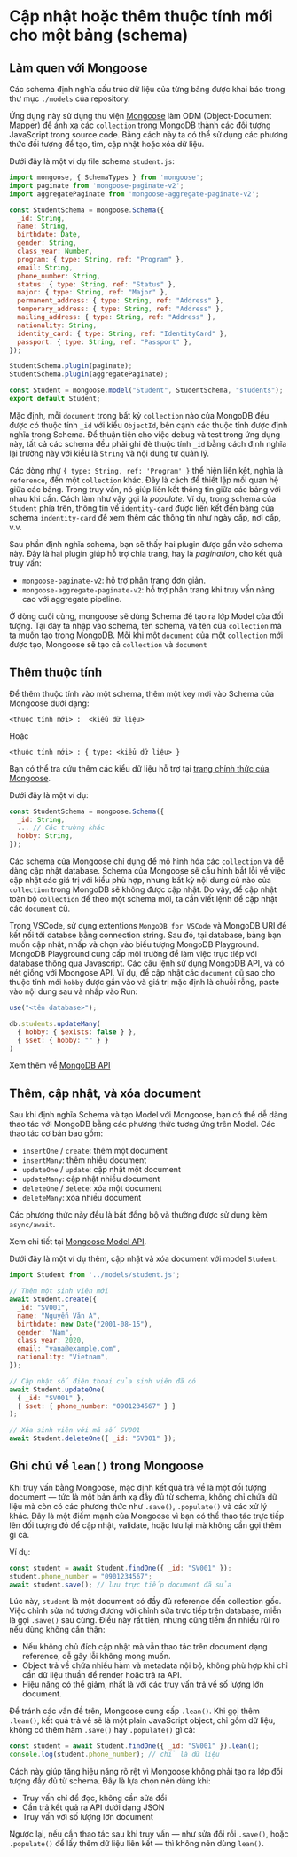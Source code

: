 # Cập nhật hoặc thêm thuộc tính mới cho một bảng (schema)
## Làm quen với Mongoose

Các schema định nghĩa cấu trúc dữ liệu của từng bảng được khai báo trong thư mục `./models` của repository.

Ứng dụng này sử dụng thư viện [Mongoose](https://mongoosejs.com/docs/schematypes.html) làm ODM (Object-Document Mapper) để ánh xạ các `collection` trong MongoDB thành các đối tượng JavaScript trong source code. Bằng cách này ta có thể sử dụng các phương thức đối tượng để tạo, tìm, cập nhật hoặc xóa dữ liệu.

Dưới đây là một ví dụ file schema `student.js`:

```js
import mongoose, { SchemaTypes } from 'mongoose';
import paginate from 'mongoose-paginate-v2';
import aggregatePaginate from 'mongoose-aggregate-paginate-v2';

const StudentSchema = mongoose.Schema({
  _id: String,
  name: String,
  birthdate: Date,
  gender: String,
  class_year: Number,
  program: { type: String, ref: "Program" },
  email: String,
  phone_number: String,
  status: { type: String, ref: "Status" },
  major: { type: String, ref: "Major" },
  permanent_address: { type: String, ref: "Address" },
  temporary_address: { type: String, ref: "Address" },
  mailing_address: { type: String, ref: "Address" },
  nationality: String,
  identity_card: { type: String, ref: "IdentityCard" }, 
  passport: { type: String, ref: "Passport" }, 
});

StudentSchema.plugin(paginate);
StudentSchema.plugin(aggregatePaginate);

const Student = mongoose.model("Student", StudentSchema, "students");
export default Student;
```

Mặc định, mỗi `document` trong bất kỳ `collection` nào của MongoDB đều được có thuộc tính  `_id` với kiểu `ObjectId`, bên cạnh các thuộc tính được định nghĩa trong Schema. Để thuận tiện cho việc debug và test trong ứng dụng này, tất cả các schema đều phải ghi đè thuộc tính `_id` bằng cách định nghĩa lại trường này với kiểu là `String` và nội dung tự quản lý.

Các dòng như `{ type: String, ref: 'Program' }` thể hiện liên kết, nghĩa là `reference`, đến một `collection`
khác. Đây là cách để thiết lập mối quan hệ giữa các bảng. Trong truy vấn, nó giúp liên kết thông tin giữa các bảng với nhau khi cần. Cách làm như vậy gọi là *populate*. Ví dụ, trong schema của `Student` phía trên, thông tin về `identity-card` được liên kết đến bảng của schema `indentity-card` để xem thêm các thông tin như ngày cấp, nơi cấp, v.v.

Sau phần định nghĩa schema, bạn sẽ thấy hai plugin được gắn vào schema này. Đây là hai plugin giúp hỗ trợ chia trang, hay là *pagination*, cho kết quả truy vấn:

+ `mongoose-paginate-v2`: hỗ trợ phân trang đơn giản.
+ `mongoose-aggregate-paginate-v2`: hỗ trợ phân trang khi truy vấn nâng cao với aggregate pipeline.

Ở dòng cuối cùng, mongoose sẽ dùng Schema để tạo ra lớp Model của đối tượng. Tại đây ta nhập vào schema, tên schema, và tên của `collection` mà ta muốn tạo trong MongoDB. Mỗi khi một `document` của một `collection` mới được tạo, Mongoose sẽ tạo cả `collection` và `document`

## Thêm thuộc tính

Để thêm thuộc tính vào một schema, thêm một key mới vào Schema của Mongoose dưới dạng:

`<thuộc tính mới> :  <kiểu dữ liệu>`

Hoặc 

`<thuộc tính mới> : { type: <kiểu dữ liệu> }`

Bạn có thể tra cứu thêm các kiểu dữ liệu hỗ trợ tại [trang chính thức của Mongoose](https://mongoosejs.com/docs/schematypes.html).

Dưới đây là một ví dụ:
```js
const StudentSchema = mongoose.Schema({
  _id: String,
  ... // Các trường khác
  hobby: String,
});
```

Các schema của Mongoose chỉ dụng để mô hình hóa các `collection` và dễ dàng cập nhật database. Schema của Mongoose sẽ cấu hình bắt lỗi về việc cập nhật các giá trị với kiểu phù hợp, nhưng bất kỳ nội dung cũ nào của `collection` trong MongoDB sẽ không được cập nhật. Do vậy, để cập nhật toàn bộ `collection` để theo một schema mới, ta cần viết lệnh để cập nhật các `document` cũ.

Trong VSCode, sử dụng extentions `MongoDB for VSCode` và MongoDB URI để kết nối tới databse bằng connection string. Sau đó, tại database, bảng bạn muốn cập nhật, nhấp và chọn vào biểu tượng MongoDB Playground. MongoDB Playground cung cấp môi trường để làm việc trực tiếp với database thông qua Javascript. Các câu lệnh sử dụng MongoDB API, và có nét giống với Moongose API. Ví dụ, để cập nhật các `document` cũ sao cho thuộc tính mới `hobby` được gắn vào và giá trị mặc định là chuỗi rỗng, paste vào nội dung sau và nhấp vào Run:

```js
use("<tên database>");

db.students.updateMany(
  { hobby: { $exists: false } },
  { $set: { hobby: "" } }
)
```

Xem thêm về [MongoDB API](https://www.mongodb.com/docs/manual/reference/method/js-collection/)

## Thêm, cập nhật, và xóa document

Sau khi định nghĩa Schema và tạo Model với Mongoose, bạn có thể dễ dàng thao tác với MongoDB bằng các phương thức tương ứng trên Model. Các thao tác cơ bản bao gồm:

- `insertOne` / `create`: thêm một document
- `insertMany`: thêm nhiều document
- `updateOne` / `update`: cập nhật một document
- `updateMany`: cập nhật nhiều document
- `deleteOne` / `delete`: xóa một document
- `deleteMany`: xóa nhiều document

Các phương thức này đều là bất đồng bộ và thường được sử dụng kèm `async/await`.

Xem chi tiết tại [Mongoose Model API](https://mongoosejs.com/docs/api/model.html).

Dưới đây là một ví dụ thêm, cập nhật và xóa document với model `Student`:

```js
import Student from '../models/student.js';

// Thêm một sinh viên mới
await Student.create({
  _id: "SV001",
  name: "Nguyễn Văn A",
  birthdate: new Date("2001-08-15"),
  gender: "Nam",
  class_year: 2020,
  email: "vana@example.com",
  nationality: "Vietnam",
});

// Cập nhật số điện thoại của sinh viên đã có
await Student.updateOne(
  { _id: "SV001" },
  { $set: { phone_number: "0901234567" } }
);

// Xóa sinh viên với mã số SV001
await Student.deleteOne({ _id: "SV001" });

```

## Ghi chú về `lean()` trong Mongoose

Khi truy vấn bằng Mongoose, mặc định kết quả trả về là một đối tượng document — tức là một bản ánh xạ đầy đủ từ schema, không chỉ chứa dữ liệu mà còn có các phương thức như `.save()`, `.populate()` và các xử lý khác. Đây là một điểm mạnh của Mongoose vì bạn có thể thao tác trực tiếp lên đối tượng đó để cập nhật, validate, hoặc lưu lại mà không cần gọi thêm gì cả.

Ví dụ:

```js
const student = await Student.findOne({ _id: "SV001" });
student.phone_number = "0901234567";
await student.save(); // lưu trực tiếp document đã sửa
````

Lúc này, `student` là một document có đầy đủ reference đến collection gốc. Việc chỉnh sửa nó tương đương với chỉnh sửa trực tiếp trên database, miễn là gọi `.save()` sau cùng. Điều này rất tiện, nhưng cũng tiềm ẩn nhiều rủi ro nếu dùng không cẩn thận:

+ Nếu không chủ đích cập nhật mà vẫn thao tác trên document dạng reference, dễ gây lỗi không mong muốn.
+ Object trả về chứa nhiều hàm và metadata nội bộ, không phù hợp khi chỉ cần dữ liệu thuần để render hoặc trả ra API.
+ Hiệu năng có thể giảm, nhất là với các truy vấn trả về số lượng lớn document.

Để tránh các vấn đề trên, Mongoose cung cấp `.lean()`. Khi gọi thêm `.lean()`, kết quả trả về sẽ là một plain JavaScript object, chỉ gồm dữ liệu, không có thêm hàm `.save()` hay `.populate()` gì cả:

```js
const student = await Student.findOne({ _id: "SV001" }).lean();
console.log(student.phone_number); // chỉ là dữ liệu
```

Cách này giúp tăng hiệu năng rõ rệt vì Mongoose không phải tạo ra lớp đối tượng đầy đủ từ schema. Đây là lựa chọn nên dùng khi:

+ Truy vấn chỉ để đọc, không cần sửa đổi
+ Cần trả kết quả ra API dưới dạng JSON
+ Truy vấn với số lượng lớn document

Ngược lại, nếu cần thao tác sau khi truy vấn — như sửa đổi rồi `.save()`, hoặc `.populate()` để lấy thêm dữ liệu liên kết — thì không nên dùng `lean()`.


